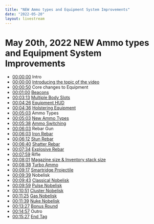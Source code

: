 ```yaml
---
title: "NEW Ammo types and Equipment System Improvements"
date: "2022-05-20"
layout: livestream
---
```

# May 20th, 2022 NEW Ammo types and Equipment System Improvements
* [00:00:00](https://youtu.be/QYMHs1aTyOs?t=0) Intro
* [00:00:00](https://youtu.be/QYMHs1aTyOs?t=0) [Introducing the topic of the video](./transcriptions/yt-QYMHs1aTyOs,0,50.71666666666667.md)
* [00:00:50](https://youtu.be/QYMHs1aTyOs?t=50) Core changes to Equipment
* [00:01:00](https://youtu.be/QYMHs1aTyOs?t=60) [Beacons](./transcriptions/yt-QYMHs1aTyOs,60.733333333333334,193.31965.md)
* [00:03:13](https://youtu.be/QYMHs1aTyOs?t=193) [Multiple Body Slots](./transcriptions/yt-QYMHs1aTyOs,193.31965,266.9166666666667.md)
* [00:04:26](https://youtu.be/QYMHs1aTyOs?t=266) [Equipment HUD](./transcriptions/yt-QYMHs1aTyOs,266.93333333333334,276.681512.md)
* [00:04:36](https://youtu.be/QYMHs1aTyOs?t=276) [Holstering Equipment](./transcriptions/yt-QYMHs1aTyOs,276.7,303.6166666666667.md)
* [00:05:03](https://youtu.be/QYMHs1aTyOs?t=303) Ammo Types
* [00:05:03](https://youtu.be/QYMHs1aTyOs?t=303) [New Ammo Types](./transcriptions/yt-QYMHs1aTyOs,303.6333333333333,338.06666666666666.md)
* [00:05:38](https://youtu.be/QYMHs1aTyOs?t=338) [Ammo Switching](./transcriptions/yt-QYMHs1aTyOs,338.0833333333333,363.53333333333336.md)
* [00:06:03](https://youtu.be/QYMHs1aTyOs?t=363) Rebar Gun
* [00:06:03](https://youtu.be/QYMHs1aTyOs?t=363) [Iron Rebar](./transcriptions/yt-QYMHs1aTyOs,363.55,372.8666666666667.md)
* [00:06:12](https://youtu.be/QYMHs1aTyOs?t=372) [Stun Rebar](./transcriptions/yt-QYMHs1aTyOs,372.8833333333333,400.461887.md)
* [00:06:40](https://youtu.be/QYMHs1aTyOs?t=400) [Shatter Rebar](./transcriptions/yt-QYMHs1aTyOs,400.48333333333335,454.51666666666665.md)
* [00:07:34](https://youtu.be/QYMHs1aTyOs?t=454) [Explosive Rebar](./transcriptions/yt-QYMHs1aTyOs,454.53333333333336,479.55.md)
* [00:07:59](https://youtu.be/QYMHs1aTyOs?t=479) Rifle
* [00:08:01](https://youtu.be/QYMHs1aTyOs?t=481) [Magazine size & Inventory stack size](./transcriptions/yt-QYMHs1aTyOs,481.03333333333336,518.7333333333333.md)
* [00:08:38](https://youtu.be/QYMHs1aTyOs?t=518) [Turbo Ammo](./transcriptions/yt-QYMHs1aTyOs,518.75,557.8166666666667.md)
* [00:09:17](https://youtu.be/QYMHs1aTyOs?t=557) [Smartridge Projectile](./transcriptions/yt-QYMHs1aTyOs,557.8333333333334,579.4166666666666.md)
* [00:09:39](https://youtu.be/QYMHs1aTyOs?t=579) Nobelisk
* [00:09:43](https://youtu.be/QYMHs1aTyOs?t=583) [Classical Nobelisk](./transcriptions/yt-QYMHs1aTyOs,583.209286,599.6833333333333.md)
* [00:09:59](https://youtu.be/QYMHs1aTyOs?t=599) [Pulse Nobelisk](./transcriptions/yt-QYMHs1aTyOs,599.7,651.8333333333334.md)
* [00:10:51](https://youtu.be/QYMHs1aTyOs?t=651) [Cluster Nobelisk](./transcriptions/yt-QYMHs1aTyOs,651.85,685.7666666666667.md)
* [00:11:25](https://youtu.be/QYMHs1aTyOs?t=685) [Gas Nobelisk](./transcriptions/yt-QYMHs1aTyOs,685.7833333333333,699.6166666666667.md)
* [00:11:39](https://youtu.be/QYMHs1aTyOs?t=699) [Nuke Nobelisk](./transcriptions/yt-QYMHs1aTyOs,699.6333333333333,807.2166666666667.md)
* [00:13:27](https://youtu.be/QYMHs1aTyOs?t=807) [Bonus Round](./transcriptions/yt-QYMHs1aTyOs,807.2333333333333,897.6166666666667.md)
* [00:14:57](https://youtu.be/QYMHs1aTyOs?t=897) Outro
* [00:15:27](https://youtu.be/QYMHs1aTyOs?t=927) [End Tag](./transcriptions/yt-QYMHs1aTyOs,927.md)
